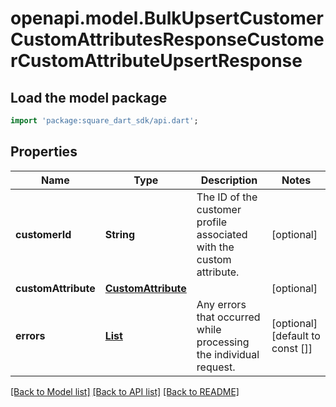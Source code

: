 # openapi.model.BulkUpsertCustomerCustomAttributesResponseCustomerCustomAttributeUpsertResponse

## Load the model package
```dart
import 'package:square_dart_sdk/api.dart';
```

## Properties
Name | Type | Description | Notes
------------ | ------------- | ------------- | -------------
**customerId** | **String** | The ID of the customer profile associated with the custom attribute. | [optional] 
**customAttribute** | [**CustomAttribute**](CustomAttribute.md) |  | [optional] 
**errors** | [**List<Error>**](Error.md) | Any errors that occurred while processing the individual request. | [optional] [default to const []]

[[Back to Model list]](../README.md#documentation-for-models) [[Back to API list]](../README.md#documentation-for-api-endpoints) [[Back to README]](../README.md)


